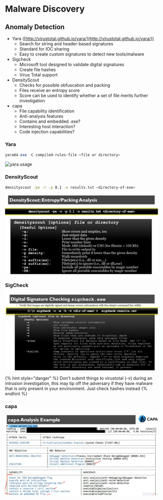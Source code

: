 # Malware Discovery

## Anomaly Detection

* Yara ([http://virustotal.github.io/yara/](http://virustotal.github.io/yara/))
  * Search for string and header-based signatures
  * Standard for IOC sharing
  * Easy to create custom signatures to detect new tools/malware
* Sigcheck
  * Microsoft tool designed to validate digital signatures
  * Create file hashes
  * Virus Total support
* DensityScout
  * Checks for possible obfuscation and packing
  * Files receive an entropy score
  * Score can be used to identify whether a set of file merits further investigation
* capa
  * File capability identification
  * Anti-analysis features
  * Contains and embedded .exe?
  * Interesting host interaction?
  * Code injection capabilities?

### Yara

```powershell
yara64.exe -C compiled-rules-file <file or directory>
```

![yara usage](https://files.gitbook.com/v0/b/gitbook-x-prod.appspot.com/o/spaces%2F-M9gEequSZFC\_6LxhQqB%2Fuploads%2FbF3JNeJ1gkd01MgKXqSv%2Fimage.png?alt=media\&token=98a028eb-786c-4a8a-9848-ddaa81e1d3b4)

### DensityScout

```bash
densityscout -pe -r -p 0.1 -o results.txt <directory-of-exe>
```

![densityscout usage](../../.gitbook/assets/image.png)

### SigCheck

![sigcheck](<../../.gitbook/assets/image (2).png>)

{% hint style="danger" %}
Don't submit things to virustotal (-v) during an intrusion investigation, this may tip off the adversary if they have malware that is only present in your environment. Just check hashes instead
{% endhint %}

### capa

![capa analysis](<../../.gitbook/assets/image (5).png>)
